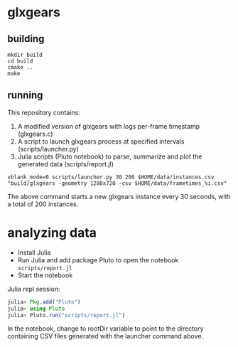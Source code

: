 # glxgears

## building

```
mkdir build
cd build
cmake ..
make
```

## running

This repository contains:
1) A modified version of glxgears with logs per-frame timestamp (glxgears.c)
2) A script to launch glxgears process at specified intervals (scripts/launcher.py)
3) Julia scripts (Pluto notebook) to parse, summarize and plot the generated data (scripts/report.jl)

```
vblank_mode=0 scripts/launcher.py 30 200 $HOME/data/instances.csv "build/glxgears -geometry 1280x720 -csv $HOME/data/frametimes_%i.csv"
```

The above command starts a new glxgears instance every 30 seconds, with a total of 200 instances.

# analyzing data

- Install Julia
- Run Julia and add package Pluto to open the notebook `scripts/report.jl`
- Start the notebook

Julia repl session:

```julia
julia> Pkg.add("Pluto")
julia> using Pluto
julia> Pluto.run("scripts/report.jl")
```

In the notebook, change to rootDir variable to point to the directory containing CSV files generated with the launcher command above.

